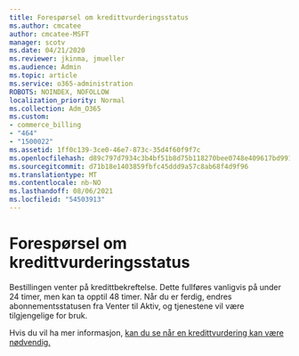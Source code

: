 ```yaml
---
title: Forespørsel om kredittvurderingsstatus
ms.author: cmcatee
author: cmcatee-MSFT
manager: scotv
ms.date: 04/21/2020
ms.reviewer: jkinma, jmueller
ms.audience: Admin
ms.topic: article
ms.service: o365-administration
ROBOTS: NOINDEX, NOFOLLOW
localization_priority: Normal
ms.collection: Adm_O365
ms.custom:
- commerce_billing
- "464"
- "1500022"
ms.assetid: 1ff0c139-3ce0-46e7-873c-35d4f60f9f7c
ms.openlocfilehash: d89c797d7934c3b4bf51b8d75b118270bee0748e409617bd991b9eb1a38ce5c9
ms.sourcegitcommit: d71b18e1403859fbfc45ddd9a57c8ab68f4d9f96
ms.translationtype: MT
ms.contentlocale: nb-NO
ms.lasthandoff: 08/06/2021
ms.locfileid: "54503913"
---
```

# <a name="credit-check-status-request"></a>Forespørsel om kredittvurderingsstatus

Bestillingen venter på kredittbekreftelse. Dette fullføres vanligvis på under 24 timer, men kan ta opptil 48 timer. Når du er ferdig, endres abonnementsstatusen fra Venter til Aktiv, og tjenestene vil være tilgjengelige for bruk.

Hvis du vil ha mer informasjon, [kan du se når en kredittvurdering kan være nødvendig.](/microsoft-365/commerce/billing-and-payments/pay-for-your-subscription#pay-by-invoice-check-or-eft)
